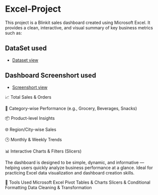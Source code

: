 # Excel-Project
This project is a Blinkit sales dashboard created using Microsoft Excel. It provides a clean, interactive, and visual summary of key business metrics such as:

## DataSet used
-  <a href="https://github.com/Anupriya416/Excel-Project/blob/main/BlinkIT%20Grocery%20Data%20Excel.xlsx">Dataset view </a>

## Dashboard Screenshort used
-  <a href="https://github.com/Anupriya416/Excel-Project/blob/main/Screenshot%202025-08-07%20095753.png">Screenshort view </a>

📈 Total Sales & Orders

🧃 Category-wise Performance (e.g., Grocery, Beverages, Snacks)

📦 Product-level Insights

🌐 Region/City-wise Sales

🕒 Monthly & Weekly Trends

📊 Interactive Charts & Filters (Slicers)

The dashboard is designed to be simple, dynamic, and informative — helping users quickly analyze business performance at a glance. Ideal for practicing Excel data visualization and dashboard creation skills.

🔧 Tools Used
  Microsoft Excel    Pivot Tables & Charts    Slicers & Conditional Formatting    Data Cleaning & Transformation

 

  

 
